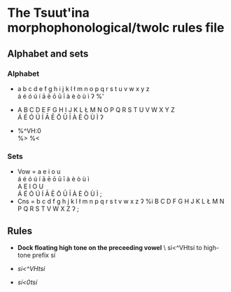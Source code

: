 # The Tsuut'ina morphophonological/twolc rules file 

## Alphabet and sets

### Alphabet
 *  a b c d e f g h i j k l ł m n o p q r s t u v w x y z  
  á é ó ú í ā ē ō ū ī à è ò ù ì ʔ %'                       
 *  A B C D E F G H I J K L Ł M N O P Q R S T U V W X Y Z  
  Á É Ó Ú Í Ā Ē Ō Ū Ī À È Ò Ù Ì ʔ                        

 *  %^VH:0       
    %> %<        

### Sets

 *  Vow = a e i o u                                     
        á é ó ú í ā ē ō ū ī à è ò ù ì                 
        A E I O U                                     
        Á É Ó Ú Í Ā Ē Ō Ū Ī À È Ò Ù Ì ;               
 *  Cns = b c d f g h j k l ł m n p q r s t v w x z ʔ %i 
        B C D F G H J K L Ł M N P Q R S T V W X Z ʔ ;  

## Rules

* **Dock floating high tone on the preceeding vowel** \\  si<^VHtsí to high-tone prefix sí

* *si<^VHtsí*
* *sí<0tsí*
